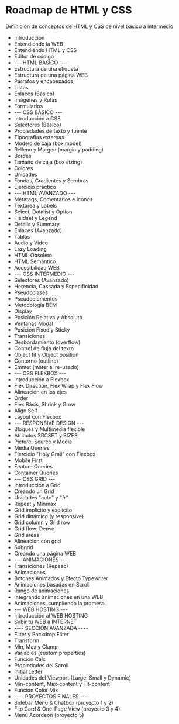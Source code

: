 # Roadmap de HTML y CSS

<p>Definición de conceptos de HTML y CSS de nivel básico a intermedio</p>
<ul>
  <li>Introducción</li>
  <li>Entendiendo la WEB</li>
  <li>Entendiendo HTML y CSS</li>
  <li>Editor de código</li>

  <li>--- HTML BÁSICO ---</li>
  <li>Estructura de una etiqueta</li>
  <li>Estructura de una página WEB</li>
  <li>Párrafos y encabezados</li>
  <li>Listas</li>
  <li>Enlaces (Básico)</li>
  <li>Imágenes y Rutas</li>
  <li>Formularios</li>

  <li>--- CSS BÁSICO ---</li>
  <li>Introducción a CSS</li>
  <li>Selectores (Básico)</li>
  <li>Propiedades de texto y fuente</li>
  <li>Tipografías externas</li>
  <li>Modelo de caja (box model)</li>
  <li>Relleno y Margen (margin y padding)</li>
  <li>Bordes</li>
  <li>Tamaño de caja (box sizing)</li>
  <li>Colores</li>
  <li>Unidades</li>
  <li>Fondos, Gradientes y Sombras</li>
  <li>Ejercicio práctico</li>

  <li>--- HTML AVANZADO ---</li>
  <li>Metatags, Comentarios e Iconos</li>
  <li>Textarea y Labels</li>
  <li>Select, Datalist y Option</li>
  <li>Fieldset y Legend</li>
  <li>Details y Summary</li>
  <li>Enlaces (Avanzado)</li>
  <li>Tablas</li>
  <li>Audio y Video</li>
  <li>Lazy Loading</li>
  <li>HTML Obsoleto</li>
  <li>HTML Semántico</li>
  <li>Accesibilidad WEB</li>

  <li>--- CSS INTERMEDIO ---</li>
  <li>Selectores (Avanzado)</li>
  <li>Herencia, Cascada y Especificidad</li>
  <li>Pseudoclases</li>
  <li>Pseudoelementos</li>
  <li>Metodología BEM</li>
  <li>Display</li>
  <li>Posición Relativa y Absoluta</li>
  <li>Ventanas Modal</li>
  <li>Posición Fixed y Sticky</li>
  <li>Transiciones</li>
  <li>Desbordamiento (overflow)</li>
  <li>Control de flujo del texto</li>
  <li>Object fit y Object position</li>
  <li>Contorno (outline)</li>
  <li>Emmet (material re-usado)</li>

  <li>--- CSS FLEXBOX ---</li>
  <li>Introducción a Flexbox</li>
  <li>Flex Direction, Flex Wrap y Flex Flow</li>
  <li>Alineación en los ejes</li>
  <li>Order</li>
  <li>Flex Básis, Shrink y Grow</li>
  <li>Align Self</li>
  <li>Layout con Flexbox</li>

  <li>--- RESPONSIVE DESIGN ---</li>
  <li>Bloques y Multimedia flexible</li>
  <li>Atributos SRCSET y SIZES</li>
  <li>Picture, Source y Media</li>
  <li>Media Queries</li>
  <li>Ejercicio "Holy Grail" con Flexbox</li>
  <li>Mobile First</li>
  <li>Feature Queries</li>
  <li>Container Queries</li>

  <li>--- CSS GRID ---</li>
  <li>Introducción a Grid</li>
  <li>Creando un Grid</li>
  <li>Unidades "auto" y "fr"</li>
  <li>Repeat y Minmax</li>
  <li>Grid implícito y explícito</li>
  <li>Grid dinámico (y responsive)</li>
  <li>Grid column y Grid row</li>
  <li>Grid flow: Dense</li>
  <li>Grid areas</li>
  <li>Alineacion con grid</li>
  <li>Subgrid</li>
  <li>Creando una página WEB</li>

  <li>--- ANIMACIONES ---</li>
  <li>Transiciones (Repaso)</li>
  <li>Animaciones</li>
  <li>Botones Animados y Efecto Typewriter</li>
  <li>Animaciones basadas en Scroll</li>
  <li>Rango de animaciones</li>
  <li>Integrando animaciones en una WEB</li>
  <li>Animaciones, cumpliendo la promesa</li>

  <li>--- WEB HOSTING ---</li>
  <li>Introducción al WEB HOSTING</li>
  <li>Subir tu WEB a INTERNET</li>

  <li>---- SECCIÓN AVANZADA ----</li>
  <li>Filter y Backdrop Filter</li>
  <li>Transform</li>
  <li>Min, Max y Clamp</li>
  <li>Variables (custom properties)</li>
  <li>Función Calc</li>
  <li>Propiedades del Scroll</li>
  <li>Initial Letter</li>
  <li>Unidades del Viewport (Large, Small y Dynámic)</li>
  <li>Min-content, Max-content y Fit-content</li>
  <li>Función Color Mix</li>

  <li>---- PROYECTOS FINALES ----</li>
  <li>Sidebar Menu & Chatbox (proyecto 1 y 2)</li>
  <li>Flip Card & One-Page View (proyecto 3 y 4)</li>
  <li>Menú Acordeón (proyecto 5)</li>
</ul>
